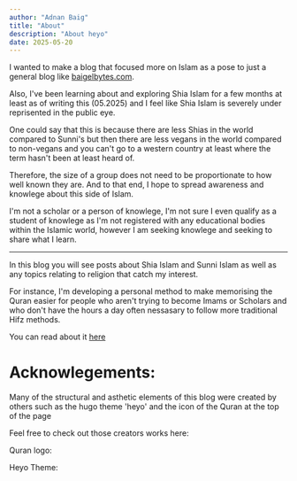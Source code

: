```yaml
---
author: "Adnan Baig"
title: "About"
description: "About heyo"
date: 2025-05-20
---
```


I wanted to make a blog that focused more on Islam as a pose to just a general blog like [baigelbytes.com](baigelbytes.com).

Also, I've been learning about and exploring Shia Islam for a few months at least as of writing this (05.2025) and I feel like Shia Islam is severely under reprisented in the public eye.

One could say that this is because there are less Shias in the world compared to Sunni's but then there are less vegans in the world compared to non-vegans and you can't go to a western country at least where the term hasn't been at least heard of.

Therefore, the size of a group does not need to be proportionate to how well known they are. And to that end, I hope to spread awareness and knowlege about this side of Islam.

I'm not a scholar or a person of knowlege, I'm not sure I even qualify as a student of knowlege as I'm not registered with any educational bodies within the Islamic world, however I am seeking knowlege and seeking to share what I learn.

---

In this blog you will see posts about Shia Islam and Sunni Islam as well as any topics relating to religion that catch my interest.

For instance, I'm developing a personal method to make memorising the Quran easier for people who aren't trying to become Imams or Scholars and who don't have the hours a day often nessasary to follow more traditional Hifz methods.

You can read about it [here](post/5minutehifz)


# Acknowlegements:

Many of the structural and asthetic elements of this blog were created by others such as the hugo theme 'heyo' and the icon of the Quran at the top of the page

Feel free to check out those creators works here:


Quran logo:



Heyo Theme:
